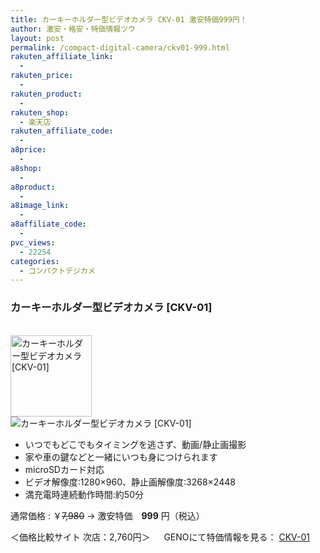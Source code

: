 ```yaml
---
title: カーキーホルダー型ビデオカメラ CKV-01 激安特価999円！
author: 激安・格安・特価情報ツウ
layout: post
permalink: /compact-digital-camera/ckv01-999.html
rakuten_affiliate_link:
  -
rakuten_price:
  -
rakuten_product:
  -
rakuten_shop:
  - 楽天店
rakuten_affiliate_code:
  -
a8price:
  -
a8shop:
  -
a8product:
  -
a8image_link:
  -
a8affiliate_code:
  -
pvc_views:
  - 22254
categories:
  - コンパクトデジカメ
---
```

### カーキーホルダー型ビデオカメラ [CKV-01]

<div class="img-bg2 img_L">
  <a href="//px.a8.net/svt/ejp?a8mat=1I0DKG+A2L0YI+1TD2+5ZEMP&#038;a8ejpredirect=//www.geno-web.jp/shopdetail/000000034035" title="カーキーホルダー型ビデオカメラ [CKV-01]" target="_blank"><br /> <img border="0" alt="カーキーホルダー型ビデオカメラ [CKV-01]" src="//i0.wp.com/www.geno-web.jp/shopimages/genoweb/0000000340354.jpg?w=130"width="130" data-recalc-dims="1" /></a><br /> <img border="0" src="//i2.wp.com/www16.a8.net/0.gif?resize=1%2C1" alt="カーキーホルダー型ビデオカメラ [CKV-01]" data-recalc-dims="1" />
</div>

<!--more-->

  * いつでもどこでもタイミングを逃さず、動画/静止画撮影
  * 家や車の鍵などと一緒にいつも身につけられます
  * microSDカード対応
  * ビデオ解像度:1280×960、静止画解像度:3268×2448
  * 満充電時連続動作時間:約50分

通常価格 : ￥<del datetime="2015-01-07T14:21:47+00:00">7,980</del> → 激安特価　<span class="tokka-price"><strong>999</strong></span> 円（税込）

＜価格比較サイト 次店：2,760円＞
　
GENOにて特価情報を見る： <span class="fs150p"><a href="//px.a8.net/svt/ejp?a8mat=1I0DKG+A2L0YI+1TD2+5ZEMP&#038;a8ejpredirect=//www.geno-web.jp/shopdetail/000000034035" target="_blank">CKV-01</a></span>
